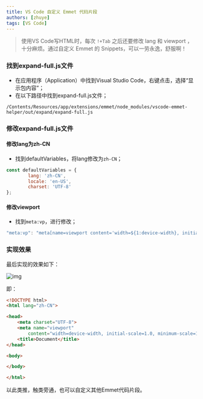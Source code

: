 ```yaml
---
title: VS Code 自定义 Emmet 代码片段
authors: [zhuye]
tags: [VS Code]
---
```


> 使用VS Code写HTML时，每次 `!+Tab` 之后还要修改 lang 和 viewport ，十分麻烦。通过自定义 Emmet 的 Snippets，可以一劳永逸，舒服啊！

<!--truncate-->

### 找到expand-full.js文件

- 在应用程序（Application）中找到Visual Studio Code，右键点击，选择“显示包内容”；
- 在以下路径中找到expand-full.js文件；

```
/Contents/Resources/app/extensions/emmet/node_modules/vscode-emmet-helper/out/expand/expand-full.js
```

### 修改expand-full.js文件

#### 修改lang为zh-CN

- 找到defaultVariables，将lang修改为`zh-CN`；

```javascript
const defaultVariables = {
		lang: 'zh-CN',
		locale: 'en-US',
		charset: 'UTF-8'
};
```

#### 修改viewport

- 找到`meta:vp`，进行修改；

```javascript
"meta:vp": "meta[name=viewport content='width=${1:device-width}, initial-scale=${2:1.0}, minimum-scale=${3:1.0}, maximum-scale=${4:1.0}, user-scalable=${5:no}']",
```

### 实现效果

最后实现的效果如下：

![img](https://zhuye-1308301598.file.myqcloud.com/markdown/1582167954494-c2b455b4-40c2-4f0a-a55d-a7370d1e563c.gif)



即：

```html
<!DOCTYPE html>
<html lang="zh-CN">

<head>
    <meta charset="UTF-8">
    <meta name="viewport"
        content="width=device-width, initial-scale=1.0, minimum-scale=1.0, maximum-scale=1.0, user-scalable=no">
    <title>Document</title>
</head>

<body>

</body>

</html>
```

以此类推，触类旁通，也可以自定义其他Emmet代码片段。
